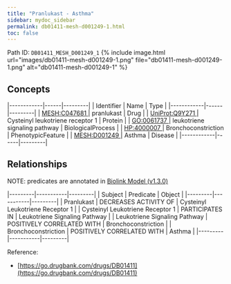 ```yaml
---
title: "Pranlukast - Asthma"
sidebar: mydoc_sidebar
permalink: db01411-mesh-d001249-1.html
toc: false 
---
```



Path ID: `DB01411_MESH_D001249_1`
{% include image.html url="images/db01411-mesh-d001249-1.png" file="db01411-mesh-d001249-1.png" alt="db01411-mesh-d001249-1" %}

## Concepts

|------------|------|---------|
| Identifier | Name | Type    |
|------------|------|---------|
| <a href="https://identifiers.org/MESH:C047681">MESH:C047681 </a> | pranlukast | Drug |
| <a href="https://identifiers.org/UniProt:Q9Y271">UniProt:Q9Y271 </a> | Cysteinyl leukotriene receptor 1 | Protein |
| <a href="https://identifiers.org/GO:0061737">GO:0061737 </a> | leukotriene signaling pathway | BiologicalProcess |
| <a href="https://identifiers.org/HP:4000007">HP:4000007 </a> | Bronchoconstriction | PhenotypicFeature |
| <a href="https://identifiers.org/MESH:D001249">MESH:D001249 </a> | Asthma | Disease |
|------------|------|---------|

## Relationships


NOTE: predicates are annotated in <a href="https://github.com/biolink/biolink-model/releases/tag/v1.3.0">Biolink Model (v1.3.0)</a>

|---------|-----------|---------|
| Subject | Predicate | Object  |
|---------|-----------|---------|
| Pranlukast | DECREASES ACTIVITY OF | Cysteinyl Leukotriene Receptor 1 |
| Cysteinyl Leukotriene Receptor 1 | PARTICIPATES IN | Leukotriene Signaling Pathway |
| Leukotriene Signaling Pathway | POSITIVELY CORRELATED WITH | Bronchoconstriction |
| Bronchoconstriction | POSITIVELY CORRELATED WITH | Asthma |
|---------|-----------|---------|

Reference: 
  - [https://go.drugbank.com/drugs/DB01411](https://go.drugbank.com/drugs/DB01411)
